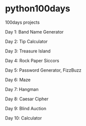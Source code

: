 # python100days
100days projects

Day 1: Band Name Generator

Day 2: Tip Calculator

Day 3: Treasure Island

Day 4: Rock Paper Siccors

Day 5: Password Generator, FizzBuzz

Day 6: Maze

Day 7: Hangman

Day 8: Caesar Cipher

Day 9: Blind Auction

Day 10: Calculator
